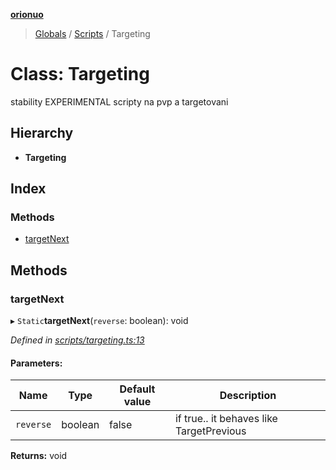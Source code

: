 **[orionuo](../README.md)**

> [Globals](../globals.md) / [Scripts](../modules/scripts.md) / Targeting

# Class: Targeting

stability EXPERIMENTAL
scripty na pvp a targetovani

## Hierarchy

* **Targeting**

## Index

### Methods

* [targetNext](scripts.targeting.md#targetnext)

## Methods

### targetNext

▸ `Static`**targetNext**(`reverse`: boolean): void

*Defined in [scripts/targeting.ts:13](https://github.com/msviha/orionuo/blob/7437f54/src/scripts/targeting.ts#L13)*

#### Parameters:

Name | Type | Default value | Description |
------ | ------ | ------ | ------ |
`reverse` | boolean | false | if true.. it behaves like TargetPrevious |

**Returns:** void
